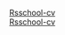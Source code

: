 [Rsschool-cv](https://andreizayaz.github.io/rsschool-cv/cv)  
[Rsschool-cv](https://andreizayaz.github.io/rsschool-cv/)
